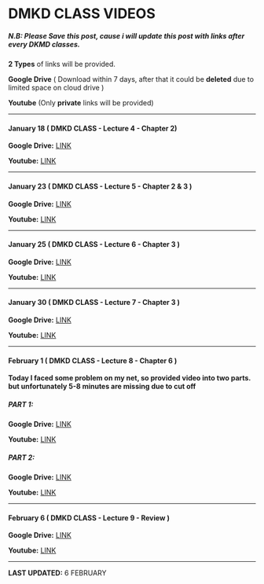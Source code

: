 # DMKD CLASS VIDEOS

##### N.B: Please Save this post, cause i will update this post with links after every DKMD classes.  
 
**2 Types** of links will be provided.

**Google Drive** ( Download within 7 days, after that it could be **deleted** due to limited space on cloud drive )

**Youtube** (Only **private** links will be provided)

----------

#### January 18 ( DMKD CLASS - Lecture 4 - Chapter 2)


**Google Drive:** [LINK](https://drive.google.com/file/d/10y3VrjB6gNaKn_DUgfj2mTRGFo5OjwmJ/view?usp=sharing)

**Youtube:**   [LINK](https://youtu.be/ecfdIZusLaw)

----------

#### January 23 ( DMKD CLASS - Lecture 5 - Chapter 2 & 3 )


**Google Drive:** [LINK](https://drive.google.com/file/d/13XpVDcBGsRc8ofXEhQFmwov_B7-1uNe9/view?usp=sharing)

**Youtube:**   [LINK](https://youtu.be/LM5i_aqZKN0)

----------

#### January 25 ( DMKD CLASS - Lecture 6 - Chapter 3 )


**Google Drive:** [LINK](https://drive.google.com/file/d/1vEVSH02DarE2bZ3M5t6nrILzkJ4VcheA/view?usp=sharing)

**Youtube:**   [LINK](https://youtu.be/FdX885EB2kQ)

----------

#### January 30 ( DMKD CLASS - Lecture 7 - Chapter 3 )


**Google Drive:** [LINK](https://drive.google.com/file/d/1ijbd1K5JZEKcgbvepxsH1IKHoQYDa1aR/view?usp=sharing) 

**Youtube:**   [LINK](https://youtu.be/hOaSnNUR0o8)

----------

#### February 1 ( DMKD CLASS - Lecture 8 - Chapter 6 )

**Today I faced some problem on my net, so provided video into two parts. but unfortunately 5-8 minutes are missing due to cut off**

##### PART 1:
**Google Drive:** [LINK](https://drive.google.com/file/d/1_LEjXclRi8SmAH4MiK0VHaIWJ00qHz4B/view?usp=sharing)

**Youtube:**   [LINK](https://youtu.be/_iOORhtt9N8)

##### PART 2:
**Google Drive:** [LINK](https://drive.google.com/file/d/1pyaPgn16P1j0aEHSMAlJARyUF5FXx8Xs/view?usp=sharing)

**Youtube:**   [LINK](https://youtu.be/WyiusqZx8pM)

----------

#### February 6 ( DMKD CLASS - Lecture 9 - Review )


**Google Drive:** [LINK](https://drive.google.com/file/d/11LaewsBZSajeCgpCATlF9QCbLc4fcBoH/view?usp=sharing) 

**Youtube:**   [LINK](https://youtu.be/70rAyMYIqSo)


-------------------------------------------------------------
**LAST UPDATED:** 6 FEBRUARY 
 
